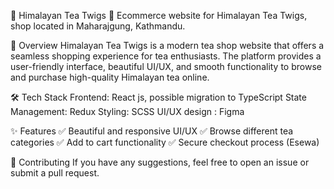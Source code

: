 🌿 Himalayan Tea Twigs
🚀 Ecommerce website for Himalayan Tea Twigs, shop located in Maharajgung, Kathmandu.

📌 Overview
Himalayan Tea Twigs is a modern tea shop website that offers a seamless shopping experience for tea enthusiasts. The platform provides a user-friendly interface, beautiful UI/UX, and smooth functionality to browse and purchase high-quality Himalayan tea online.

🛠️ Tech Stack
Frontend: React js, possible migration to TypeScript
State Management: Redux
Styling: SCSS
UI/UX design : Figma

✨ Features
✅ Beautiful and responsive UI/UX
✅ Browse different tea categories
✅ Add to cart functionality
✅ Secure checkout process (Esewa)

🤝 Contributing
 If you have any suggestions, feel free to open an issue or submit a pull request.
